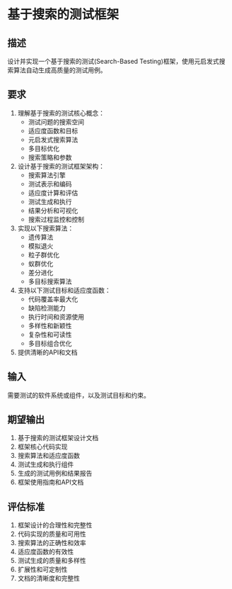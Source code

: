 # 基于搜索的测试框架

## 描述
设计并实现一个基于搜索的测试(Search-Based Testing)框架，使用元启发式搜索算法自动生成高质量的测试用例。

## 要求
1. 理解基于搜索的测试核心概念：
   - 测试问题的搜索空间
   - 适应度函数和目标
   - 元启发式搜索算法
   - 多目标优化
   - 搜索策略和参数
2. 设计基于搜索的测试框架架构：
   - 搜索算法引擎
   - 测试表示和编码
   - 适应度计算和评估
   - 测试生成和执行
   - 结果分析和可视化
   - 搜索过程监控和控制
3. 实现以下搜索算法：
   - 遗传算法
   - 模拟退火
   - 粒子群优化
   - 蚁群优化
   - 差分进化
   - 多目标搜索算法
4. 支持以下测试目标和适应度函数：
   - 代码覆盖率最大化
   - 缺陷检测能力
   - 执行时间和资源使用
   - 多样性和新颖性
   - 复杂性和可读性
   - 多目标组合优化
5. 提供清晰的API和文档

## 输入
需要测试的软件系统或组件，以及测试目标和约束。

## 期望输出
1. 基于搜索的测试框架设计文档
2. 框架核心代码实现
3. 搜索算法和适应度函数
4. 测试生成和执行组件
5. 生成的测试用例和结果报告
6. 框架使用指南和API文档

## 评估标准
1. 框架设计的合理性和完整性
2. 代码实现的质量和可用性
3. 搜索算法的正确性和效率
4. 适应度函数的有效性
5. 测试生成的质量和多样性
6. 扩展性和可定制性
7. 文档的清晰度和完整性